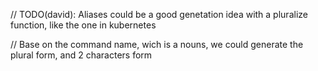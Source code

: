 // TODO(david): Aliases could be a good genetation idea with a pluralize function, like the one in kubernetes

// Base on the command name, wich is a nouns, we could generate the plural form, and 2 characters form
